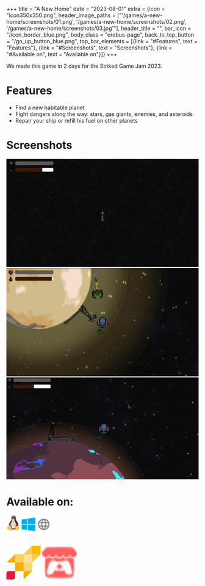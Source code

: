 +++
title = "A New Home"
date = "2023-08-01"
extra = {icon = "icon350x350.png", header_image_paths = ["'/games/a-new-home/screenshots/01.png', '/games/a-new-home/screenshots/02.png', '/games/a-new-home/screenshots/03.jpg'"], header_title = "", bar_icon = "/icon_border_blue.png", body_class = "erebus-page", back_to_top_button = "/go_up_button_blue.png", top_bar_elements = [{link = "#Features", text = "Features"}, {link = "#Screenshots", text = "Screenshots"}, {link = "#Available on", text = "Available on"}]}
+++


We made this game in 2 days for the Striked Game Jam 2023.


# Features

- Find a new habitable planet
- Fight dangers along the way: stars, gas giants, enemies, and asteroids
- Repair your ship or refill his fuel on other planets


# Screenshots

<div class="image-grid">
    <img src="screenshots/01.png" alt="Screenshot 1">
    <img src="screenshots/02.png" alt="Screenshot 2">
    <img src="screenshots/03.jpg" alt="Screenshot 3">
</div>

# Available on:

<div class="horizontal-container wrap" style="gap: 16px;">
    <img src="/icons/linux.svg" alt="Linux icon" width="36px">
    <img src="/icons/windows.svg" alt="Windows icon" width="36px">
    <img src="/icons/web.svg" alt="Web icon" width="36px">
</div>
<br>
<br>

<div class="horizontal-container wrap" style="gap: 70px;">
    <a href="https://striked.gg/app/product/60-a_new_home" rel="me" target="_blank"><img src="/icons/striked-rocket.svg" alt="Striked icon" width="90px"></a>
     <a href="https://wekufu-studios.itch.io/a-new-home" rel="me" target="_blank"><img src="/icons/itchio.svg" alt="Itchio icon" width="90px"></a>
</div>